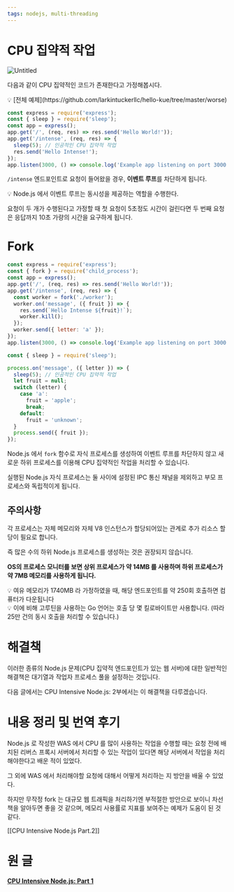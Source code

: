 ```yaml
---
tags: nodejs, multi-threading
---
```

# CPU 집약적 작업

![Untitled](Untitled%2021.png)

다음과 같이 CPU 집약적인 코드가 존재한다고 가정해봅시다.

<aside>
💡 [전체 예제](https://github.com/larkintuckerllc/hello-kue/tree/master/worse)

</aside>

```jsx
const express = require('express');
const { sleep } = require('sleep');
const app = express();
app.get('/', (req, res) => res.send('Hello World!'));
app.get('/intense', (req, res) => {
  sleep(5); // 인공적인 CPU 집약적 작업
  res.send('Hello Intense!');
});
app.listen(3000, () => console.log('Example app listening on port 3000!'));
```

`/intense` 엔드포인트로 요청이 들어왔을 경우, **이벤트 루프**를 차단하게 됩니다.

<aside>
💡 Node.js 에서 이벤트 루프는 동시성을 제공하는 역할을 수행한다.

</aside>

요청이 두 개가 수행된다고 가정할 때 첫 요청이 5초정도 시간이 걸린다면 두 번째 요청은 응답까지 10초 가량의 시간을 요구하게 됩니다.

# Fork

```jsx
const express = require('express');
const { fork } = require('child_process');
const app = express();
app.get('/', (req, res) => res.send('Hello World!'));
app.get('/intense', (req, res) => {
  const worker = fork('./worker');
  worker.on('message', ({ fruit }) => {
    res.send(`Hello Intense ${fruit}!`);
    worker.kill();
  });
  worker.send({ letter: 'a' });
});
app.listen(3000, () => console.log('Example app listening on port 3000!'));
```

```jsx
const { sleep } = require('sleep');

process.on('message', ({ letter }) => {
  sleep(5); // 인공적인 CPU 집약적 작업
  let fruit = null;
  switch (letter) {
    case 'a':
      fruit = 'apple';
      break;
    default:
      fruit = 'unknown';
  }
  process.send({ fruit });
});
```

Node.js 에서 `fork` 함수로 자식 프로세스를 생성하여 이벤트 루프를 차단하지 않고 새로운 하위 프로세스를 이용해 CPU 집약적인 작업을 처리할 수 있습니다.

실행된 Node.js 자식 프로세스는 둘 사이에 설정된 IPC 통신 채널을 제외하고 부모 프로세스와 독립적이게 됩니다.

## 주의사항

각 프로세스는 자체 메모리와 자체 V8 인스턴스가 할당되어있는 관계로 추가 리소스 할당이 필요로 합니다.

즉 많은 수의 하위 Node.js 프로세스를 생성하는 것은 권장되지 않습니다.

**OS의 프로세스 모니터를 보면 상위 프로세스가 약 14MB 를 사용하며 하위 프로세스가 약 7MB 메모리를 사용하게 됩니다.**

<aside>
💡 여유 메모리가 1740MB 라 가정하였을 때, 해당 엔드포인트를 약 250회 호출하면 컴퓨터가 다운됩니다

</aside>

<aside>
💡 이에 비해 고루틴을 사용하는 Go 언어는 호출 당 몇 킬로바이트만 사용합니다.
(따라 25만 건의 동시 호출을 처리할 수 있습니다.)

</aside>

# 해결책

이러한 종류의 Node.js 문제(CPU 집약적 엔드포인트가 있는 웹 서버)에 대한 일반적인 해결책은 대기열과 작업자 프로세스 풀을 설정하는 것입니다. 

다음 글에서는 CPU Intensive Node.js: 2부에서는 이 해결책을 다루겠습니다.

# 내용 정리 및 번역 후기

Node.js 로 작성한 WAS 에서 CPU 를 많이 사용하는 작업을 수행할 때는 요청 전에 배치된 리버스 프록시 서버에서 처리할 수 있는 작업이 있다면 해당 서버에서 작업을 처리해야한다고 배운 적이 있었다.

그 외에 WAS 에서 처리해야할 요청에 대해서 어떻게 처리하는 지 방안을 배울 수 있었다.

하지만 무작정 fork 는 대규모 웹 트래픽을 처리하기엔 부적절한 방안으로 보이니 차선책을 알아두면 좋을 것 같으며, 메모리 사용률로 지표를 보여주는 예제가 도움이 된 것 같다.

[[CPU Intensive Node.js Part.2]] 

# 원 글

**[CPU Intensive Node.js: Part 1](https://codeburst.io/cpu-intensive-node-js-part-1-1218b102e5ec)**